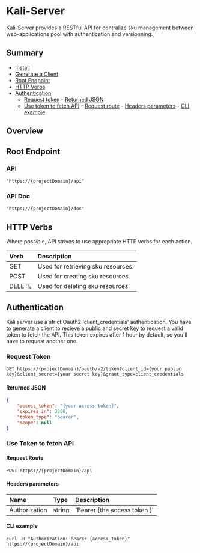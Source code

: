 # Kali-Server

Kali-Server provides a RESTful API for centralize sku management between web-applications pool with authentication and versionning.

## Summary

- [Install](resources/doc/api/install.md)
- [Generate a Client](resources/doc/api/usage.md)
- [Root Endpoint](#root-endpoint)
- [HTTP Verbs](#http-verbs)
- [Authentication](#authentication)
    -    [Request token](#request-token)
        -    [Returned JSON](#returned-json)
    -    [Use token to fetch API](#request-token)
        -    [Request route](#request-route)
        -    [Headers parameters](#headers-parameters)
        -    [CLI example](#cli-example)

## Overview

## Root Endpoint

### API 

```ShellSession
"https://{projectDomain}/api"
```

### API Doc 

```ShellSession
"https://{projectDomain}/doc"
```

## HTTP Verbs

Where possible, API strives to use appropriate HTTP verbs for each action.

| Verb     | Description                           |
| :------- | :------------------------------------ |
| GET      | Used for retrieving sku resources.    |
| POST     | Used for creating sku resources.      |
| DELETE   | Used for deleting sku resources.      |

## Authentication

Kali server use a strict Oauth2 'client_credentials' authentication.
You have to generate a client to recieve a public and secret key to request a valid token to fetch the API.
This token expires after 1 hour by default, so you'll have to request another one.

### Request Token

```HTTP
GET https://{projectDomain}/oauth/v2/token?client_id={your public key}&client_secret={your secret key}&grant_type=client_credentials
```

#### Returned JSON

```JSON
{
    "access_token": "{your access token}",
    "expires_in": 3600,
    "token_type": "bearer",
    "scope": null
}
```

### Use Token to fetch API

#### Request Route

```HTTP
POST https://{projectDomain}/api
```

#### Headers parameters

| Name           | Type   | Description                                   |
| :------------- | :----- | :-------------------------------------------- |
| Authorization  | string | 'Bearer {the access token }'                  |

#### CLI example

```ShellSession
curl -H "Authorization: Bearer {access_token}" https://{projectDomain}/api
```
